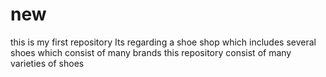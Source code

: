 # new
this is my first repository
Its regarding a shoe shop which includes several shoes
which consist of many brands
this repository consist of many varieties of shoes
